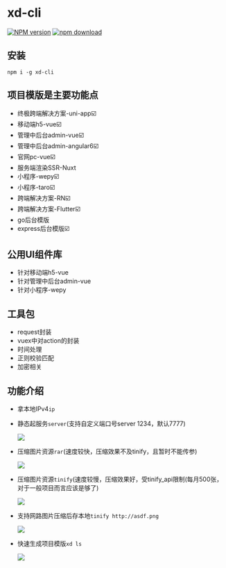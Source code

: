 # xd-cli
[![NPM version](https://img.shields.io/npm/v/xd-cli.svg)](https://www.npmjs.com/package/xd-cli)
[![npm download](https://img.shields.io/npm/dw/xd-cli.svg)](https://www.npmjs.com/package/xd-cli)

## 安装
`npm i -g xd-cli`

## 项目模版是主要功能点
- 终极跨端解决方案-uni-app☑️
- 移动端h5-vue☑️
- 管理中后台admin-vue☑️
- 管理中后台admin-angular6☑️
- 官网pc-vue☑️
- 服务端渲染SSR-Nuxt
- 小程序-wepy☑️
- 小程序-taro☑️
- 跨端解决方案-RN☑️
- 跨端解决方案-Flutter☑️
- go后台模版
- express后台模版☑️

## 公用UI组件库
- 针对移动端h5-vue
- 针对管理中后台admin-vue
- 针对小程序-wepy

## 工具包
- request封装
- vuex中对action的封装
- 时间处理
- 正则校验匹配
- 加密相关

## 功能介绍
- 拿本地IPv4`ip`
- 静态起服务`server`(支持自定义端口号server 1234，默认7777)

  ![](http://qgu2mvg2d.hn-bkt.clouddn.com/image/WechatIMG11.png)
- 压缩图片资源`rar`(速度较快，压缩效果不及tinify，且暂时不能传参)

  ![](http://qgu2mvg2d.hn-bkt.clouddn.com/image/WechatIMG16.png)
- 压缩图片资源`tinify`(速度较慢，压缩效果好，受tinify_api限制(每月500张，对于一般项目而言应该是够了)

  ![](http://qgu2mvg2d.hn-bkt.clouddn.com/image/WechatIMG17.png)
- 支持网路图片压缩后存本地`tinify http://asdf.png`

  ![](http://qgu2mvg2d.hn-bkt.clouddn.com/image/WechatIMG9.png)
- 快速生成项目模版`xd ls`

  ![](http://pprzrrgk8.bkt.clouddn.com/WechatIMG12.png)

